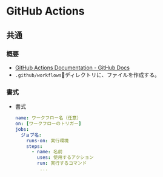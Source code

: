 # GitHub Actions

## 共通

### 概要

- [GitHub Actions Documentation - GitHub Docs](https://docs.github.com/en/actions)
- `.github/workflows`ディレクトリに、ファイルを作成する。

### 書式

- 書式

  ```yml
  name: ワークフロー名（任意）
  on: [ワークフローのトリガー]
  jobs:
    ジョブ名:
      runs-on: 実行環境
      steps:
        - name: 名前
          uses: 使用するアクション
          run: 実行するコマンド
           ...
  ```
